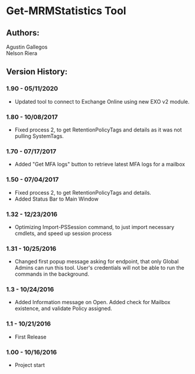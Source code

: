 ﻿# Get-MRMStatistics Tool

## Authors:  
Agustin Gallegos  
Nelson Riera  

## Version History:  
### 1.90 - 05/11/2020
 - Updated tool to connect to Exchange Online using new EXO v2 module.
### 1.80 - 10/08/2017
 - Fixed process 2, to get RetentionPolicyTags and details as it was not pulling SystemTags.
### 1.70 - 07/17/2017
 - Added "Get MFA logs" button to retrieve latest MFA logs for a mailbox
### 1.50 - 07/04/2017
 - Fixed process 2, to get RetentionPolicyTags and details.
 - Added Status Bar to Main Window
### 1.32 - 12/23/2016
 - Optimizing Import-PSSession command, to just import necessary cmdlets, and speed up session process
### 1.31 - 10/25/2016
 - Changed first popup message asking for endpoint, that only Global Admins can run this tool. User's credentials will not be able to run the commands in the background.
### 1.3  - 10/24/2016
 - Added Information message on Open. Added check for Mailbox existence, and validate Policy assigned.    
### 1.1  - 10/21/2016
 - First Release
###	1.00 - 10/16/2016
 - Project start